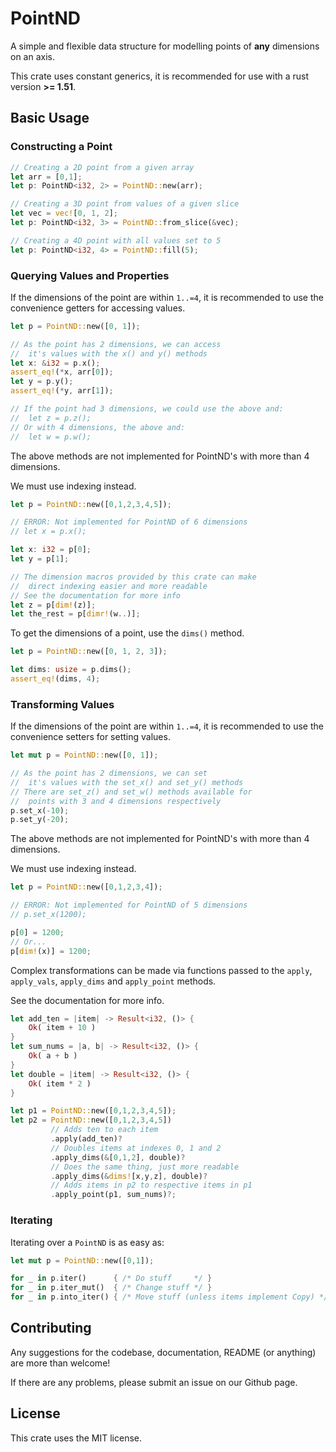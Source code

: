 
# PointND

A simple and flexible data structure for modelling points of **any** dimensions on an axis.

This crate uses constant generics, it is recommended for use with a rust version **>= 1.51**.

## Basic Usage

### Constructing a Point

```rust
// Creating a 2D point from a given array
let arr = [0,1];
let p: PointND<i32, 2> = PointND::new(arr);

// Creating a 3D point from values of a given slice
let vec = vec![0, 1, 2];
let p: PointND<i32, 3> = PointND::from_slice(&vec);

// Creating a 4D point with all values set to 5
let p: PointND<i32, 4> = PointND::fill(5);
```

### Querying Values and Properties 

If the dimensions of the point are within ```1..=4```, it is 
recommended to use the convenience getters for accessing values.

```rust
let p = PointND::new([0, 1]);

// As the point has 2 dimensions, we can access
//  it's values with the x() and y() methods
let x: &i32 = p.x();
assert_eq!(*x, arr[0]);
let y = p.y();
assert_eq!(*y, arr[1]);

// If the point had 3 dimensions, we could use the above and:
//  let z = p.z();
// Or with 4 dimensions, the above and:
//  let w = p.w();
```

The above methods are not implemented for PointND's with more than 4 dimensions. 

We must use indexing instead.

```rust
let p = PointND::new([0,1,2,3,4,5]);

// ERROR: Not implemented for PointND of 6 dimensions
// let x = p.x();

let x: i32 = p[0];
let y = p[1];

// The dimension macros provided by this crate can make
//  direct indexing easier and more readable
// See the documentation for more info
let z = p[dim!(z)];
let the_rest = p[dimr!(w..)];
```

To get the dimensions of a point, use the ```dims()``` method.

```rust
let p = PointND::new([0, 1, 2, 3]);

let dims: usize = p.dims();
assert_eq!(dims, 4);
```

### Transforming Values

If the dimensions of the point are within ```1..=4```, it is 
recommended to use the convenience setters for setting values.

```rust
let mut p = PointND::new([0, 1]);

// As the point has 2 dimensions, we can set
//  it's values with the set_x() and set_y() methods
// There are set_z() and set_w() methods available for
//  points with 3 and 4 dimensions respectively
p.set_x(-10);
p.set_y(-20);
```

The above methods are not implemented for PointND's with more than 4 dimensions. 

We must use indexing instead.

```rust
let p = PointND::new([0,1,2,3,4]);

// ERROR: Not implemented for PointND of 5 dimensions
// p.set_x(1200);

p[0] = 1200;
// Or...
p[dim!(x)] = 1200;
```

Complex transformations can be made via functions passed to the ```apply```, 
```apply_vals```, ```apply_dims``` and ```apply_point``` methods. 

See the documentation for more info.

```rust
let add_ten = |item| -> Result<i32, ()> {
    Ok( item + 10 )
}
let sum_nums = |a, b| -> Result<i32, ()> {
    Ok( a + b )
}
let double = |item| -> Result<i32, ()> {
    Ok( item * 2 )
}

let p1 = PointND::new([0,1,2,3,4,5]);
let p2 = PointND::new([0,1,2,3,4,5])
         // Adds ten to each item
         .apply(add_ten)?
         // Doubles items at indexes 0, 1 and 2
         .apply_dims(&[0,1,2], double)?
         // Does the same thing, just more readable
         .apply_dims(&dims![x,y,z], double)?
         // Adds items in p2 to respective items in p1
         .apply_point(p1, sum_nums)?;
```

### Iterating

Iterating over a ```PointND``` is as easy as:

```rust
let mut p = PointND::new([0,1]);

for _ in p.iter()      { /* Do stuff     */ }
for _ in p.iter_mut()  { /* Change stuff */ }
for _ in p.into_iter() { /* Move stuff (unless items implement Copy) */ }
```

## Contributing

Any suggestions for the codebase, documentation, README (or anything) are more than welcome!

If there are any problems, please submit an issue on our Github page.

## License

This crate uses the MIT license.
